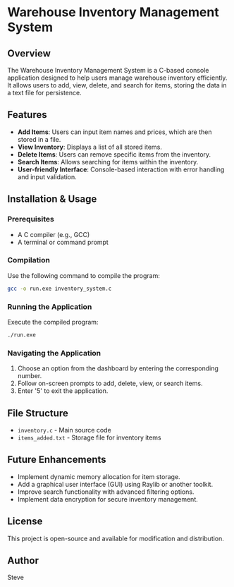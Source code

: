 # Warehouse Inventory Management System

## Overview
The Warehouse Inventory Management System is a C-based console application designed to help users manage warehouse inventory efficiently. It allows users to add, view, delete, and search for items, storing the data in a text file for persistence.

## Features
- **Add Items**: Users can input item names and prices, which are then stored in a file.
- **View Inventory**: Displays a list of all stored items.
- **Delete Items**: Users can remove specific items from the inventory.
- **Search Items**: Allows searching for items within the inventory.
- **User-friendly Interface**: Console-based interaction with error handling and input validation.

## Installation & Usage
### Prerequisites
- A C compiler (e.g., GCC)
- A terminal or command prompt

### Compilation
Use the following command to compile the program:
```sh
gcc -o run.exe inventory_system.c
```

### Running the Application
Execute the compiled program:
```sh
./run.exe
```

### Navigating the Application
1. Choose an option from the dashboard by entering the corresponding number.
2. Follow on-screen prompts to add, delete, view, or search items.
3. Enter '5' to exit the application.

## File Structure
- `inventory.c` - Main source code
- `items_added.txt` - Storage file for inventory items

## Future Enhancements
- Implement dynamic memory allocation for item storage.
- Add a graphical user interface (GUI) using Raylib or another toolkit.
- Improve search functionality with advanced filtering options.
- Implement data encryption for secure inventory management.

## License
This project is open-source and available for modification and distribution.

## Author
Steve

